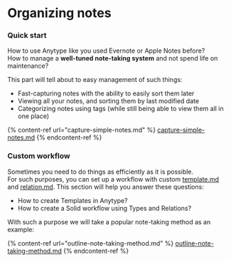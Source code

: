 # Organizing notes

### Quick start

How to use Anytype like you used Evernote or Apple Notes before? \
How to manage a **well-tuned note-taking system** and not spend life on maintenance?&#x20;

This part will tell about to easy management of such things:

* Fast-capturing notes with the ability to easily sort them later&#x20;
* Viewing all your notes, and sorting them by last modified date
* Categorizing notes using tags (while still being able to view them all in one place)

{% content-ref url="capture-simple-notes.md" %}
[capture-simple-notes.md](capture-simple-notes.md)
{% endcontent-ref %}

### Custom workflow

Sometimes you need to do things as efficiently as it is possible. \
For such purposes, you can set up a workflow with custom [template.md](../../fundamentals/type/template.md "mention") and [relation.md](../../fundamentals/relation.md "mention"). This section will help you answer these questions:

* How to create Templates in Anytype?
* How to create a Solid workflow using Types and Relations?

With such a purpose we will take a popular note-taking method as an example:

{% content-ref url="outline-note-taking-method.md" %}
[outline-note-taking-method.md](outline-note-taking-method.md)
{% endcontent-ref %}
